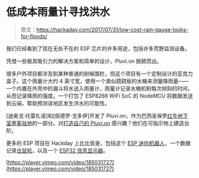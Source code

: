 # 低成本雨量计寻找洪水

> 原文：<https://hackaday.com/2017/07/31/low-cost-rain-gauge-looks-for-floods/>

我们已经看到了现在无处不在的 ESP 芯片的许多用途，包括许多荒野监测设备。

凭借一些极具吸引力的解决方案和简单的设计，Pluvi.on 脱颖而出。

很多户外项目都涉及到某种普通的耐候围栏，但这个项目有一个定制设计的亚克力盒子。这个雨量计大约 4 英寸宽，使用一个类似跷跷板的水桶来测量降雨量——一个内置在外壳中的漏斗将水送入雨量计，雨量计记录水桶机制每次倾斜的时间，从而记录降雨的强度。一个打包了 ESP8266 WiFi SoC 的 NodeMCU 将数据发送到云端，帮助预测该地区发生洪水的可能性。

[迪奥戈·托雷扎诺]和[佩德罗·戈多伊]开发了 Pluvi.on，作为巴西圣保罗[红牛地下室黑客驻地](http://www.redbullstation.com.br/residencia-hacker-conheca-o-projeto-pluvi-on/)的一部分。对[打造自己的 Pluvi.on](http://www.instructables.com/id/PluviOn-Pluvi%C3%B4metro-De-Baixo-Custo/) 感兴趣？他们在可指示物上建造台阶。

更多的 ESP 项目在 Hackday 上比比皆是，包括这个 [ESP 迷你机器人](http://hackaday.com/2017/06/16/esp32-mini-robot-packs-sensors-and-4wd/)，一个数据记录[仓鼠轮](http://hackaday.com/2017/05/27/esp32-hamster-wheel-tracker-tweets-workout-stats/)，以及一个 [ESP32 信息显示器](http://hackaday.com/2017/07/03/esp32-display-is-worth-a-thousand-words/)。

[https://player.vimeo.com/video/185031727](https://player.vimeo.com/video/185031727)